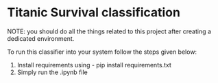 # Titanic Survival classification

NOTE: you should do all the things related to this project after creating a dedicated environment.


To run this classifier into your system follow the steps given below: 

1. Install requirements using - pip install requirements.txt
2. Simply run the .ipynb file

